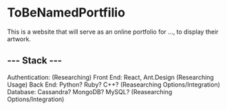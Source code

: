 # ToBeNamedPortfilio
This is a website that will serve as an online portfolio for ..., to display their artwork. 

## --- Stack ---
Authentication: (Researching)
Front End: React, Ant.Design (Researching Usage)
Back End: Python? Ruby? C++? (Reasearching Options/Integration)
Database: Cassandra? MongoDB? MySQL? (Reasearching Options/Integration)
